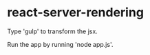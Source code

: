 react-server-rendering
======================


Type 'gulp' to transform the jsx.

Run the app by running 'node app.js'.